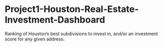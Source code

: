 # Project1-Houston-Real-Estate-Investment-Dashboard
Ranking of Houston’s best subdivisions to invest in, and/or an investment score for any given address.
